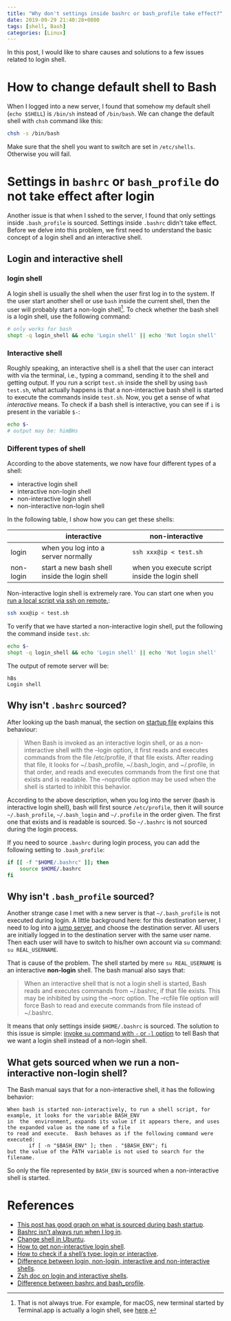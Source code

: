 ```yaml
---
title: "Why don't settings inside bashrc or bash_profile take effect?"
date: 2019-09-29 21:40:28+0800
tags: [shell, Bash]
categories: [Linux]
---
```


In this post, I would like to share causes and solutions to a few issues
related to login shell.

<!--more-->

# How to change default shell to Bash

When I logged into a new server, I found that somehow my default shell (`echo
$SHELL`) is `/bin/sh` instead of `/bin/bash`. We can change the default shell
with `chsh` command like this:

```bash
chsh -s /bin/bash
```

Make sure that the shell you want to switch are set in `/etc/shells`. Otherwise
you will fail.

# Settings in `bashrc` or `bash_profile` do not take effect after login

Another issue is that when I sshed to the server, I found that only settings
inside `.bash_profile` is sourced. Settings inside `.bashrc` didn't take
effect. Before we delve into this problem, we first need to understand the
basic concept of a login shell and an interactive shell.

## Login and interactive shell

### login shell ###

A login shell is usually the shell when the user first log in to the
system. If the user start another shell or use `bash` inside the current
shell, then the user will probably start a non-login shell[^1]. To
check whether the bash shell is a login shell, use the following
command:

```bash
# only works for bash
shopt -q login_shell && echo 'Login shell' || echo 'Not login shell'
```

### Interactive shell ###

Roughly speaking, an interactive shell is a shell that the user can interact
with via the terminal, i.e., typing a command, sending it to the shell and
getting output. If you run a script `test.sh` inside the shell by using `bash
test.sh`, what actually happens is that a non-interactive bash shell is started
to execute the commands inside `test.sh`. Now, you get a sense of what
*interactive* means. To check if a bash shell is interactive, you can see if
`i` is present in the variable `$-`:

``` bash
echo $-
# output may be: himBHs
```

### Different types of shell ###

According to the above statements, we now have four different types of a shell:

  - interactive login shell
  - interactive non-login shell
  - non-interactive login shell
  - non-interactive non-login shell

In the following table, I show how you can get these shells:

|           | interactive                                   | non-interactive                                |
| --------- | --------------------------------------------- | ---------------------------------------------- |
| login     | when you log into a server normally           | `ssh xxx@ip < test.sh`                          |
| non-login | start a new bash shell inside the login shell | when you execute script inside the login shell |

Non-interactive login shell is extremely rare. You can start one when
you [run a local script via ssh on remote.](https://stackoverflow.com/q/40853547/6064933):

```bash
ssh xxx@ip < test.sh
```

To verify that we have started a non-interactive login shell, put the
following the command inside `test.sh`:

```bash
echo $-
shopt -q login_shell && echo 'Login shell' || echo 'Not login shell'
```

The output of remote server will be:

```
hBs
Login shell
```

## Why isn't `.bashrc` sourced?

After looking up the bash manual, the section on [startup file](https://www.gnu.org/savannah-checkouts/gnu/bash/manual/bash.html#Bash-Startup-Files)
explains this behaviour:

> When Bash is invoked as an interactive login shell, or as a
> non-interactive shell with the –login option, it first reads and
> executes commands from the file /etc/profile, if that file exists.
> After reading that file, it looks for \~/.bash\_profile,
> \~/.bash\_login, and \~/.profile, in that order, and reads and
> executes commands from the first one that exists and is readable. The
> –noprofile option may be used when the shell is started to inhibit
> this behavior.

According to the above description, when you log into the server (bash is
interactive login shell), bash will first source `/etc/profile`, then it will
source `~/.bash_profile`, `~/.bash_login` and `~/.profile` in the order given.
The first one that exists and is readable is sourced. So `~/.bashrc` is not
sourced during the login process.

If you need to source `.bashrc` during login process, you can add the
following setting to `.bash_profile`:

``` bash
if [[ -f "$HOME/.bashrc" ]]; then
    source $HOME/.bashrc
fi
```

## Why isn't `.bash_profile` sourced?

Another strange case I met with a new server is that `~/.bash_profile` is not
executed during login. A little background here: for this destination server, I
need to log into a [jump server](https://en.wikipedia.org/wiki/Jump_server),
and choose the destination server. All users are initially logged in to the
destination server with the same user name. Then each user will have to switch
to his/her own account via `su` command: `su REAL_USERNAME`.

That is cause of the problem. The shell started by mere `su REAL_USERNAME` is
an interactive **non-login** shell. The bash manual also says that:

> When an interactive shell that is not a login shell is started, Bash
> reads and executes commands from \~/.bashrc, if that file exists. This
> may be inhibited by using the –norc option. The –rcfile file option
> will force Bash to read and execute commands from file instead of
> \~/.bashrc.

It means that only settings inside `$HOME/.bashrc` is sourced. The solution to
this issue is simple: [invoke `su` command with `-` or `-l` option](https://unix.stackexchange.com/q/7013/221410)
to tell Bash that we want a login shell instead of a non-login shell.

## What gets sourced when we run a non-interactive non-login shell?

The Bash manual says that for a non-interactive shell, it has the following behavior:

```
When bash is started non-interactively, to run a shell script, for example, it looks for the variable BASH_ENV
in  the  environment, expands its value if it appears there, and uses the expanded value as the name of a file
to read and execute.  Bash behaves as if the following command were executed:
       if [ -n "$BASH_ENV" ]; then . "$BASH_ENV"; fi
but the value of the PATH variable is not used to search for the filename.
```

So only the file represented by `BASH_ENV` is sourced when a non-interactive
shell is started.

# References

- [This post has good graph on what is sourced during bash startup](https://blog.flowblok.id.au/2013-02/shell-startup-scripts.html).
- [Bashrc isn’t always run when I log in](https://askubuntu.com/q/596538/768311).
- [Change shell in Ubuntu](https://unix.stackexchange.com/q/271858/221410).
- [How to get non-interactive login shell](https://unix.stackexchange.com/a/398105/221410).
- [How to check if a shell’s type: login or interactive](https://unix.stackexchange.com/q/26676/221410).
- [Difference between login, non-login, interactive and non-interactive shells](https://askubuntu.com/q/879364/768311).
- [Zsh doc on login and interactive shells](http://zsh.sourceforge.net/Guide/zshguide02.html#l7).
- [Difference between bashrc and bash\_profile](https://superuser.com/q/183870/736190).

[^1]: That is not always true. For example, for macOS, new terminal started by Terminal.app is actually a login shell, see [here](https://unix.stackexchange.com/q/119627/221410).
